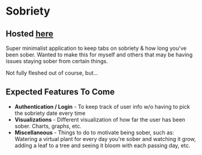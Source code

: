 # Sobriety
## Hosted <a href="https://sobriety.vercel.app/" target="_blank"><u>here</u></a>

Super minimalist application to keep tabs on sobriety & how long you've been sober. Wanted to make this for myself and others that may be having issues staying sober from certain things.

Not fully fleshed out of course, but...
## Expected Features To Come
- **Authentication / Login** - To keep track of user info w/o having to pick the sobriety date every time
- **Visualizations** - Different visualization of how far the user has been sober. Charts, graphs, etc.
- **Miscellaneous** - Things to do to motivate being sober, such as: Watering a virtual plant for every day you're sober and watching it grow, adding a leaf to a tree and seeing it bloom with each passing day, etc.